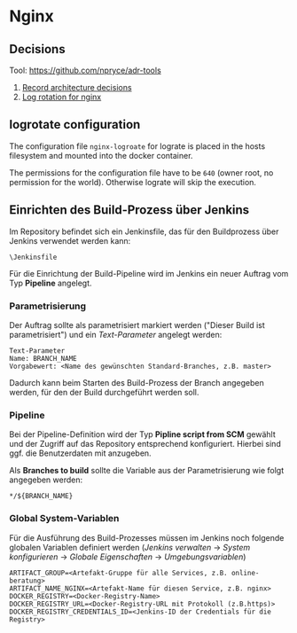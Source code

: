 # Nginx

## Decisions

Tool: https://github.com/npryce/adr-tools

1. [Record architecture decisions](doc/architecture/decisions/0001-record-architecture-decisions.md)
2. [Log rotation for nginx](doc/architecture/decisions/0002-log-rotation-for-nginx.md)

## logrotate configuration

The configuration file `nginx-logroate` for lograte is placed in the hosts filesystem and mounted into the docker container.

The permissions for the configuration file have to be `640` (owner root, no permission for the world). Otherwise lograte will skip the execution.

## Einrichten des Build-Prozess über Jenkins
Im Repository befindet sich ein Jenkinsfile, das für den Buildprozess über Jenkins verwendet werden kann:

`\Jenkinsfile`

Für die Einrichtung der Build-Pipeline wird im Jenkins ein neuer Auftrag vom Typ __Pipeline__ angelegt.

### Parametrisierung
Der Auftrag sollte als parametrisiert markiert werden ("Dieser Build ist parametrisiert") und ein _Text-Parameter_ angelegt werden:

```
Text-Parameter
Name: BRANCH_NAME
Vorgabewert: <Name des gewünschten Standard-Branches, z.B. master>
```

Dadurch kann beim Starten des Build-Prozess der Branch angegeben werden, für den der Build durchgeführt werden soll.

### Pipeline
Bei der Pipeline-Definition wird der Typ __Pipline script from SCM__ gewählt und der Zugriff auf das Repository entsprechend konfiguriert. Hierbei sind ggf. die Benutzerdaten mit anzugeben. 

Als __Branches to build__ sollte die Variable aus der Parametrisierung wie folgt angegeben werden:

`*/${BRANCH_NAME}`

### Global System-Variablen
Für die Ausführung des Build-Prozesses müssen im Jenkins noch folgende globalen Variablen definiert werden (_Jenkins verwalten_ -> _System konfigurieren_ -> _Globale Eigenschaften_ -> _Umgebungsvariablen_)

```
ARTIFACT_GROUP=<Artefakt-Gruppe für alle Services, z.B. online-beratung>
ARTIFACT_NAME_NGINX=<Artefakt-Name für diesen Service, z.B. nginx>
DOCKER_REGISTRY=<Docker-Registry-Name>
DOCKER_REGISTRY_URL=<Docker-Registry-URL mit Protokoll (z.B.https)>
DOCKER_REGISTRY_CREDENTIALS_ID=<Jenkins-ID der Credentials für die Registry>
```